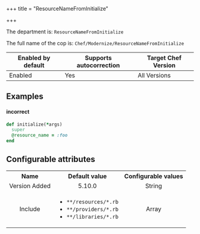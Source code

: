 +++
title = "ResourceNameFromInitialize"

+++

<!-- This content is automatically generated. See https://github.com/chef/chef-web-docs/blob/main/generated/README.md -->

The department is: `ResourceNameFromInitialize`

The full name of the cop is: `Chef/Modernize/ResourceNameFromInitialize`

| Enabled by default | Supports autocorrection | Target Chef Version |
| --- | --- | --- |
| Enabled | Yes | All Versions |

## Examples


#### incorrect

```ruby
def initialize(*args)
  super
  @resource_name = :foo
end
```

## Configurable attributes

<table>
<tbody><tr>
<th>Name</th>
<th>Default value</th>
<th>Configurable values</th>
</tr>
<tr>
<td style="text-align:center">Version Added</td>
<td style="text-align:center">5.10.0</td>
<td style="text-align:center">String</td>
</tr>
<tr><td style="text-align:center">Include</td>
<td style="text-align:center"><ul>
<li><code>**/resources/*.rb</code></li>
<li><code>**/providers/*.rb</code></li>
<li><code>**/libraries/*.rb</code></li>
</ul>
</td>
<td style="text-align:center">Array</td>
</tr></tbody></table>
